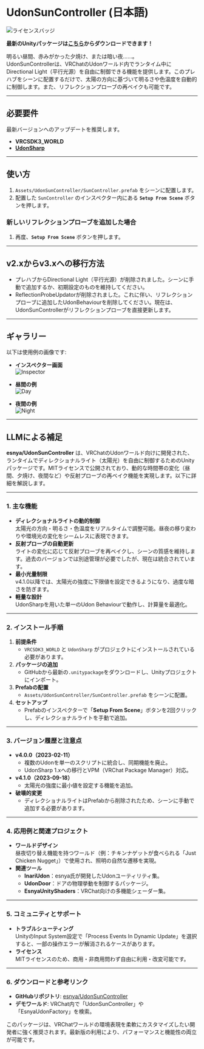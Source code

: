 # UdonSunController (日本語)

![ライセンスバッジ](https://img.shields.io/badge/ライセンス-MIT-007EC6)

**最新のUnityパッケージは[こちら](https://github.com/esnya/UdonSunController/releases/latest)からダウンロードできます！**  

明るい昼間、赤みがかった夕焼け、または暗い夜……。  
UdonSunControllerは、VRChatのUdonワールド内でランタイム中にDirectional Light（平行光源）を自由に制御できる機能を提供します。このプレハブをシーンに配置するだけで、太陽の方向に基づいて明るさや色温度を自動的に制御します。また、リフレクションプローブの再ベイクも可能です。  

---

## **必要要件**  
最新バージョンへのアップデートを推奨します。  

- **VRCSDK3_WORLD**  
- **[UdonSharp](https://github.com/MerlinVR/UdonSharp)**  

---

## **使い方**  

1. `Assets/UdonSunController/SunController.prefab` をシーンに配置します。  
2. 配置した `SunController` のインスペクター内にある **`Setup From Scene`** ボタンを押します。  

### **新しいリフレクションプローブを追加した場合**  
1. 再度、**`Setup From Scene`** ボタンを押します。  

---

## **v2.xからv3.xへの移行方法**  

- プレハブからDirectional Light（平行光源）が削除されました。シーンに手動で追加するか、初期設定のものを維持してください。  
- ReflectionProbeUpdatorが削除されました。これに伴い、リフレクションプローブに追加したUdonBehaviourを削除してください。現在は、UdonSunControllerがリフレクションプローブを直接更新します。  

---

## **ギャラリー**  
以下は使用例の画像です:  

- **インスペクター画面**  
  ![Inspector](Documents~/img/Inspector.png)  

- **昼間の例**  
  ![Day](Documents~/img/Day.png)  

- **夜間の例**  
  ![Night](Documents~/img/Night.png)  

---
## LLMによる補足

**esnya/UdonSunController** は、VRChatのUdonワールド向けに開発された、ランタイムでディレクショナルライト（太陽光）を自由に制御するためのUnityパッケージです。MITライセンスで公開されており、動的な時間帯の変化（昼間、夕焼け、夜間など）や反射プローブの再ベイク機能を実現します。以下に詳細を解説します。

---

### **1. 主な機能** 
- **ディレクショナルライトの動的制御**  
  太陽光の方向・明るさ・色温度をリアルタイムで調整可能。昼夜の移り変わりや環境光の変化をシームレスに表現できます。
- **反射プローブの自動更新**  
  ライトの変化に応じて反射プローブを再ベイクし、シーンの質感を維持します。過去のバージョンでは別途管理が必要でしたが、現在は統合されています。
- **最小光量制限**  
  v4.1.0以降では、太陽光の強度に下限値を設定できるようになり、過度な暗さを防ぎます。
- **軽量な設計**  
  UdonSharpを用いた単一のUdon Behaviourで動作し、計算量を最適化。

---

### **2. インストール手順** 
1. **前提条件**  
   - `VRCSDK3_WORLD` と `UdonSharp` がプロジェクトにインストールされている必要があります。
2. **パッケージの追加**  
   - GitHubから最新の`.unitypackage`をダウンロードし、Unityプロジェクトにインポート。
3. **Prefabの配置**  
   - `Assets/UdonSunController/SunController.prefab` をシーンに配置。
4. **セットアップ**  
   - Prefabのインスペクターで「**Setup From Scene**」ボタンを2回クリックし、ディレクショナルライトを手動で追加。

---

### **3. バージョン履歴と注意点** 
- **v4.0.0（2023-02-11）**  
  - 複数のUdonを単一のスクリプトに統合し、同期機能を廃止。
  - UdonSharp 1.xへの移行とVPM（VRChat Package Manager）対応。
- **v4.1.0（2023-09-18）**  
  - 太陽光の強度に最小値を設定する機能を追加。
- **破壊的変更**  
  - ディレクショナルライトはPrefabから削除されたため、シーンに手動で追加する必要があります。

---

### **4. 応用例と関連プロジェクト** 
- **ワールドデザイン**  
  昼夜切り替え機能を持つワールド（例：チキンナゲットが食べられる「Just Chicken Nugget」）で使用され、照明の自然な遷移を実現。
- **関連ツール**  
  - **InariUdon**：esnya氏が開発したUdonユーティリティ集。
  - **UdonDoor**：ドアの物理挙動を制御するパッケージ。
  - **EsnyaUnityShaders**：VRChat向けの多機能シェーダー集。

---

### **5. コミュニティとサポート** 
- **トラブルシューティング**  
  UnityのInput System設定で「Process Events In Dynamic Update」を選択すると、一部の操作エラーが解消されるケースがあります。
- **ライセンス**  
  MITライセンスのため、商用・非商用問わず自由に利用・改変可能です。

---

### **6. ダウンロードと参考リンク**
- **GitHubリポジトリ**: [esnya/UdonSunController](https://github.com/esnya/UdonSunController)  
- **デモワールド**: VRChat内で「UdonSunController」や「EsnyaUdonFactory」を検索。

このパッケージは、VRChatワールドの環境表現を柔軟にカスタマイズしたい開発者に強く推奨されます。最新版の利用により、パフォーマンスと機能性の両立が可能です。
